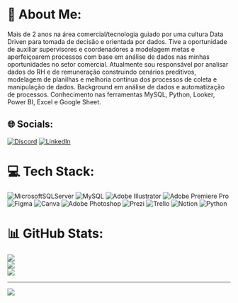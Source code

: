 # 💫 About Me:
Mais de 2 anos na área comercial/tecnologia guiado por uma cultura Data Driven para tomada de
decisão e orientada por dados. Tive a oportunidade de auxiliar supervisores e coordenadores a
modelagem metas e aperfeiçoarem processos com base em análise de dados nas minhas
oportunidades no setor comercial. Atualmente sou responsável por analisar dados do RH e de
remuneração construindo cenários preditivos, modelagem de planilhas e melhoria contínua dos
processos de coleta e manipulação de dados.
Background em análise de dados e automatização de processos. Conhecimento nas ferramentas
MySQL, Python, Looker, Power BI, Excel e Google Sheet.

## 🌐 Socials:
[![Discord](https://img.shields.io/badge/Discord-%237289DA.svg?logo=discord&logoColor=white)](htttps://discord.gg/brunohenriquebezerra#0104) [![LinkedIn](https://img.shields.io/badge/LinkedIn-%230077B5.svg?logo=linkedin&logoColor=white)](https://www.linkedin.com/in/brunohenriquebezerra/) 

# 💻 Tech Stack:
![MicrosoftSQLServer](https://img.shields.io/badge/Microsoft%20SQL%20Sever-CC2927?style=for-the-badge&logo=microsoft%20sql%20server&logoColor=white) ![MySQL](https://img.shields.io/badge/mysql-%2300f.svg?style=for-the-badge&logo=mysql&logoColor=white) ![Adobe Illustrator](https://img.shields.io/badge/adobeillustrator-%23FF9A00.svg?style=for-the-badge&logo=adobeillustrator&logoColor=white) ![Adobe Premiere Pro](https://img.shields.io/badge/Adobe%20Premiere%20Pro-9999FF.svg?style=for-the-badge&logo=Adobe%20Premiere%20Pro&logoColor=white) 	![Figma](https://img.shields.io/badge/figma-%23F24E1E.svg?style=for-the-badge&logo=figma&logoColor=white) ![Canva](https://img.shields.io/badge/Canva-%2300C4CC.svg?style=for-the-badge&logo=Canva&logoColor=white) ![Adobe Photoshop](https://img.shields.io/badge/adobephotoshop-%2331A8FF.svg?style=for-the-badge&logo=adobephotoshop&logoColor=white) ![Prezi](https://img.shields.io/badge/Prezi-%23000000.svg?style=for-the-badge&logo=Prezi&logoColor=white) ![Trello](https://img.shields.io/badge/Trello-%23026AA7.svg?style=for-the-badge&logo=Trello&logoColor=white) ![Notion](https://img.shields.io/badge/Notion-%23000000.svg?style=for-the-badge&logo=notion&logoColor=white) ![Python](https://img.shields.io/badge/python-3670A0?style=for-the-badge&logo=python&logoColor=ffdd54)
# 📊 GitHub Stats:
![](https://github-readme-stats.vercel.app/api?username=brunobezerrahenrique&theme=dark&hide_border=false&include_all_commits=false&count_private=false)<br/>
![](https://github-readme-streak-stats.herokuapp.com/?user=brunobezerrahenrique&theme=dark&hide_border=false)<br/>
![](https://github-readme-stats.vercel.app/api/top-langs/?username=brunobezerrahenrique&theme=dark&hide_border=false&include_all_commits=false&count_private=false&layout=compact)

---
[![](https://visitcount.itsvg.in/api?id=brunobezerrahenrique&icon=0&color=0)](https://visitcount.itsvg.in)

<!-- Proudly created with GPRM ( https://gprm.itsvg.in ) -->
